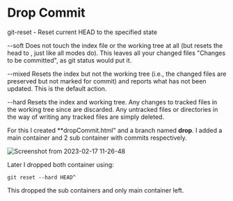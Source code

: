 # Drop Commit
git-reset - Reset current HEAD to the specified state

--soft
Does not touch the index file or the working tree at all (but resets the head to <commit>, just like all modes do). This leaves all your changed files "Changes to be committed", as git status would put it.

--mixed
Resets the index but not the working tree (i.e., the changed files are preserved but not marked for commit) and reports what has not been updated. This is the default action.

--hard
Resets the index and working tree. Any changes to tracked files in the working tree since <commit> are discarded. Any untracked files or directories in the way of writing any tracked files are simply deleted.
  
For this I created **dropCommit.html" and a branch named **drop**.
I added a main container and 2 sub container with commits respectively.

![Screenshot from 2023-02-17 11-26-48](https://user-images.githubusercontent.com/124878757/219591033-9a047a0e-8ad1-4abe-8345-d456a6771064.png)

Later I dropped both container using:
```
git reset --hard HEAD^
```
This dropped the sub containers and only main container left.
